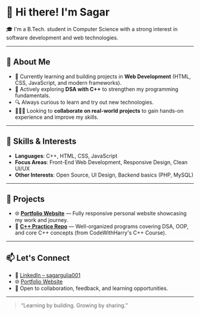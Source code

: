 # 👋 Hi there! I'm Sagar

🎓 I'm a B.Tech. student in Computer Science with a strong interest in software development and web technologies.

---

## 🚀 About Me

- 🌱 Currently learning and building projects in **Web Development** (HTML, CSS, JavaScript, and modern frameworks).
- 🧠 Actively exploring **DSA with C++** to strengthen my programming fundamentals.
- 🔍 Always curious to learn and try out new technologies.
- 👨🏿‍💻 Looking to **collaborate on real-world projects** to gain hands-on experience and improve my skills.

---

## 💼 Skills & Interests

- **Languages**: C++, HTML, CSS, JavaScript
- **Focus Areas**: Front-End Web Development, Responsive Design, Clean UI/UX
- **Other Interests**: Open Source, UI Design, Backend basics (PHP, MySQL)

---

## 🧩 Projects

- 🌐 **[Portfolio Website](https://sagargulia001.github.io/My-Portfolio/)** — Fully responsive personal website showcasing my work and journey.
- 🧮 **[C++ Practice Repo](https://github.com/sagargulia001/My-C-Plus-Plus-Journey)** — Well-organized programs covering DSA, OOP, and core C++ concepts (from CodeWithHarry's C++ Course).

---

## 📫 Let's Connect

- 💼 [LinkedIn – sagargulia001](https://www.linkedin.com/in/sagargulia001/)
- 🌐 [Portfolio Website](https://my-portfolio-omega-beige.vercel.app/)
- 📨 Open to collaboration, feedback, and learning opportunities.

---

> “Learning by building. Growing by sharing.”
